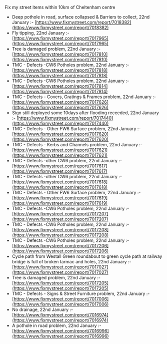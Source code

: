 Fix my street items within 10km of Cheltenham centre

<!-- fix_marker starts -->

- Deep pothole in road, surface collapsed & Barriers to collect, 22nd January :- [https://www.fixmystreet.com/report/7018382](https://www.fixmystreet.com/report/7018382)
- Fly tipping, 22nd January :- [https://www.fixmystreet.com/report/7017965](https://www.fixmystreet.com/report/7017965)
- Tree is damaged problem, 22nd January :- [https://www.fixmystreet.com/report/7017810](https://www.fixmystreet.com/report/7017810)
- TMC - Defects -CW6 Potholes  problem, 22nd January :- [https://www.fixmystreet.com/report/7017818](https://www.fixmystreet.com/report/7017818)
- TMC - Defects -CW6 Potholes  problem, 22nd January :- [https://www.fixmystreet.com/report/7017814](https://www.fixmystreet.com/report/7017814)
- TMC - Defects - Covers, Gratings & Frames problem, 22nd January :- [https://www.fixmystreet.com/report/7017626](https://www.fixmystreet.com/report/7017626)
- Sign still deployed some 10days after flooding receeded, 22nd January :- [https://www.fixmystreet.com/report/7017440](https://www.fixmystreet.com/report/7017440)
- TMC - Defects - Other FW6  Surface problem, 22nd January :- [https://www.fixmystreet.com/report/7017620](https://www.fixmystreet.com/report/7017620)
- TMC - Defects - Kerbs and Channels problem, 22nd January :- [https://www.fixmystreet.com/report/7017621](https://www.fixmystreet.com/report/7017621)
- TMC - Defects -other CW6 problem, 22nd January :- [https://www.fixmystreet.com/report/7017617](https://www.fixmystreet.com/report/7017617)
- TMC - Defects -other CW6 problem, 22nd January :- [https://www.fixmystreet.com/report/7017618](https://www.fixmystreet.com/report/7017618)
- TMC - Defects - Other FW6  Surface problem, 22nd January :- [https://www.fixmystreet.com/report/7017619](https://www.fixmystreet.com/report/7017619)
- TMC - Defects -CW6 Potholes  problem, 22nd January :- [https://www.fixmystreet.com/report/7017207](https://www.fixmystreet.com/report/7017207)
- TMC - Defects -CW6 Potholes  problem, 22nd January :- [https://www.fixmystreet.com/report/7017208](https://www.fixmystreet.com/report/7017208)
- TMC - Defects -CW6 Potholes  problem, 22nd January :- [https://www.fixmystreet.com/report/7017206](https://www.fixmystreet.com/report/7017206)
- Cycle path from Westall Green roundabout to green cycle path at railway bridge is full of broken tarmac and holes, 22nd January :- [https://www.fixmystreet.com/report/7017027](https://www.fixmystreet.com/report/7017027)
- Tree is damaged problem, 22nd January :- [https://www.fixmystreet.com/report/7017205](https://www.fixmystreet.com/report/7017205)
- TMC - Defects - Signs & Street Furniture problem, 22nd January :- [https://www.fixmystreet.com/report/7017006](https://www.fixmystreet.com/report/7017006)
- No drainage, 22nd January :- [https://www.fixmystreet.com/report/7016974](https://www.fixmystreet.com/report/7016974)
- A pothole in road problem, 22nd January :- [https://www.fixmystreet.com/report/7016996](https://www.fixmystreet.com/report/7016996)

<!-- fix_marker ends -->